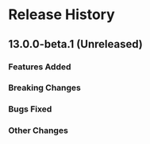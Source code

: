 # Release History

## 13.0.0-beta.1 (Unreleased)

### Features Added

### Breaking Changes

### Bugs Fixed

### Other Changes

